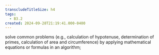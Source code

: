 ```yaml
---
transcludeTitleSize: h4
tags:
  - B3.2
created: 2024-09-28T21:19:41.000-0400
---
```

solve common problems (e.g., calculation of hypotenuse, determination of primes, calculation of area and circumference) by applying mathematical equations or formulas in an algorithm;